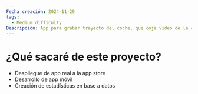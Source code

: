```yaml
---
Fecha creación: 2024-11-29
tags:
  - Medium_difficulty
Descripción: App para grabar trayecto del coche, que coja vídeo de la cámara y al final del trayecto saque unas estadísticas del recorrido en base a analizar el vídeo
---
```

# ¿Qué sacaré de este proyecto?
- Despliegue de app real a la app store
- Desarrollo de app móvil
- Creación de estadísticas en base a datos